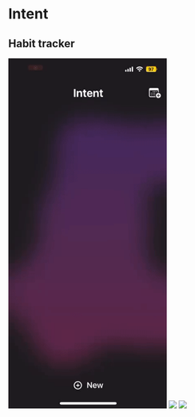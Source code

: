 # Intent

## Habit tracker

<img src="https://github.com/Livsy90/Intent/blob/main/1.gif" height="700" />

<img src="https://github.com/Livsy90/Intent/blob/main/3.gif" height="700" />

<img src="https://github.com/Livsy90/Intent/blob/main/2.gif" height="700" />
